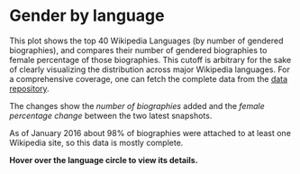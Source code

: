 <!--
.. title: Gender by Wikipedia Language
.. slug: gender-by-language
.. date: 2015-06-09 16:29:58 UTC+05:30
.. tags:
.. category:
.. link:
.. description:
.. type: text
.. template: gender_by_language.tmpl
-->

# Gender by language

This plot shows the top 40 Wikipedia Languages (by number of gendered
biographies), and compares their number of gendered biographies to female
percentage of those biographies. This cutoff is arbitrary for the sake of
clearly visualizing the distribution across major Wikipedia languages. For
a comprehensive coverage, one can fetch the complete data from the [data
repository](http://wigi.wmflabs.org/snapshot_data/newest/).

The changes show the *number of biographies* added and the *female percentage
change* between the two latest snapshots.

As of January 2016 about 98% of biographies were attached to at least one
Wikipedia site, so this data is mostly complete.

**Hover over the language circle to view its details.**

